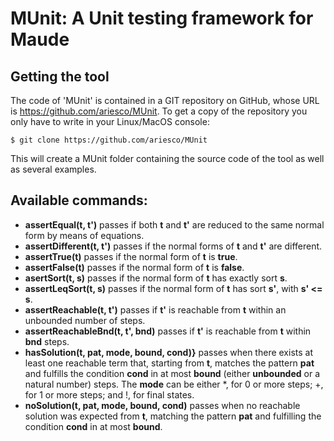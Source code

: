 MUnit: A Unit testing framework for Maude
=========================================

Getting the tool
----------------

The code of 'MUnit' is contained in a GIT repository on GitHub, whose URL is
https://github.com/ariesco/MUnit. To get a copy of the repository you only
have to write in your Linux/MacOS console:

    $ git clone https://github.com/ariesco/MUnit

This will create a MUnit folder containing the source code of the tool as well as
several examples.

Available commands:
-------------------
* **assertEqual(t, t')** passes if both **t** and **t'** are reduced to the same
normal form by means of equations.
* **assertDifferent(t, t')** passes if the normal forms of **t** and **t'** are
different.
* **assertTrue(t)** passes if the normal form of **t** is **true**.
* **assertFalse(t)** passes if the normal form of **t** is **false**.
* **asertSort(t, s)** passes if the normal form of **t** has exactly sort **s**.
* **assertLeqSort(t, s)** passes if the normal form of **t** has sort **s'**, with **s' <= s**.
* **assertReachable(t, t')** passes if **t'** is reachable from **t** within an
unbounded number of steps.
* **assertReachableBnd(t, t', bnd)** passes if **t'** is reachable from **t** within
**bnd** steps.
* **hasSolution(t, pat, mode, bound, cond)}** passes when there exists at least one
reachable term that, starting from **t**, matches the pattern **pat** and fulfills the
condition **cond** in at most **bound** (either **unbounded** or a natural
number) steps. The **mode** can be either *, for 0 or more steps; +, for 1
or more steps; and !, for final states.
* **noSolution(t, pat, mode, bound, cond)** passes when no reachable solution was expected
from **t**, matching the pattern **pat** and fulfilling the
condition **cond** in at most **bound**.
